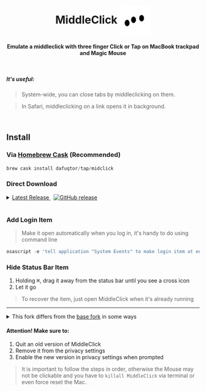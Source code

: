 <div align="center">
  <h1>
    MiddleClick <img align="center" height="80" src="Images.xcassets/AppIcon.appiconset/mouse128x128.png">
  </h1>
  <p>
    <b>Emulate a middleclick with three finger Click or Tap on MacBook trackpad and Magic Mouse</b>
  </p>
  <br>
</div>

##### It's useful:
> System-wide, you can close tabs by middleclicking on them.

> In Safari, middleclicking on a link opens it in background.

<br>

## Install

### Via [Homebrew Cask](//brew.sh) (Recommended)

```powershell
brew cask install dafuqtor/tap/midclick
```

### Direct Download

<details>
  <summary>
    <a href="//github.com/DaFuqtor/MiddleClick/releases/latest/download/MiddleClick.app.zip">
      Latest Release
    </a>&nbsp
    <a href="//github.com/DaFuqtor/MiddleClick/releases/latest">
      <img alt="GitHub release" src="https://img.shields.io/github/release/dafuqtor/middleclick?label=%20">
    </a>
  </summary>
  
  > Additionally, you may also view <a href="//github.com/DaFuqtor/MiddleClick/releases">Earlier Releases</a>
  
</details>

<br>

### Add Login Item

> Make it open automatically when you log in, it's handy to do using command line

```powershell
osascript -e 'tell application "System Events" to make login item at end with properties {path:"/Applications/MiddleClick.app", hidden:true}'
```

### Hide Status Bar Item

1. Holding <kbd>⌘</kbd>, drag it away from the status bar until you see a cross icon
2. Let it go

> To recover the item, just open MiddleClick when it's already running

---

<details>
  <summary>This fork differs from the <a href="//github.com/cl3m/MiddleClick">base fork</a> in some ways</summary>

- Configuration: Click or Tap
  - preferred setting is saved for every user
- Removed old 32-bit/PowerPc `relaunch` binary due to it's incompatibility with macOS 10.15 Catalina and greater. Replaced with inline restarting of the app
- The App will not only restart on waking the Mac, but when a new touch device is added (so it immediately gains middleclicking ability) and when a display is added/reconfigured (which seems to be necessary)

</details>

#### Attention! Make sure to:

1. Quit an old version of MiddleClick
2. Remove it from the privacy settings
3. Enable the new version in privacy settings when prompted

> It is important to follow the steps in order, otherwise the Mouse may not be clickable and you have to `killall MiddleClick` via terminal or even force reset the Mac.
